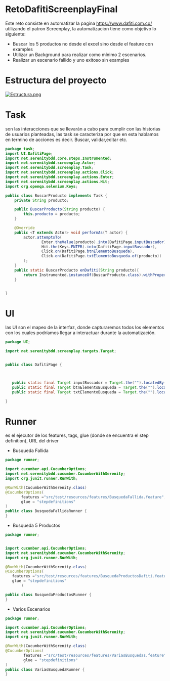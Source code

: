 # RetoDafitiScreenplayFinal
Este reto consiste en automatizar la pagina https://www.dafiti.com.co/ utilizando el patron Screenplay,
la automatizacion tiene como objetivo lo siguiente:
- Buscar los 5 productos no desde el excel sino desde el feature con examples
- Utilizar un Background para realizar como mínimo 2 escenarios.
- Realizar un escenario fallido y uno exitoso sin examples

# Estructura del proyecto
[![Estructura.png](https://i.postimg.cc/3wg8kX4L/Estructura.png)](https://postimg.cc/FfH5qJxc)

# Task
son las interacciones que se llevarán a cabo para cumplir con las historias de usuarios planteadas, las task se caracteriza por que en esta hablamos en termino de acciones
es decir. Buscar, validar,editar etc.

```java
package task;
import UI.DafitiPage;
import net.serenitybdd.core.steps.Instrumented;
import net.serenitybdd.screenplay.Actor;
import net.serenitybdd.screenplay.Task;
import net.serenitybdd.screenplay.actions.Click;
import net.serenitybdd.screenplay.actions.Enter;
import net.serenitybdd.screenplay.actions.Hit;
import org.openqa.selenium.Keys;

public class BuscarProducto implements Task {
    private String producto;

    public BuscarProducto(String producto) {
        this.producto = producto;
    }

    @Override
    public <T extends Actor> void performAs(T actor) {
        actor.attemptsTo(
                Enter.theValue(producto).into(DafitiPage.inputBuscador),
                Hit.the(Keys.ENTER).into(DafitiPage.inputBuscador),
                Click.on(DafitiPage.btnElementoBusqueda),
                Click.on(DafitiPage.txtElementoBusqueda.of(producto))
        );
    }
    public static BuscarProducto enDafiti(String producto){
        return Instrumented.instanceOf(BuscarProducto.class).withProperties(producto);
    }


}


```
 # UI
 las UI son el mapeo de la interfaz, donde capturaremos todos los elementos con los cuales podríamos llegar a interactuar durante la automatización.
 ```java
 package UI;

import net.serenitybdd.screenplay.targets.Target;


public class DafitiPage {



    public static final Target inputBuscador = Target.the("").locatedBy("//input[@id='searchInput']");
    public static final Target btnElementoBusqueda = Target.the("").locatedBy("//div [@class='itm-product-main-info']");
    public static final Target txtElementoBusqueda = Target.the("").locatedBy("//h3[contains(text(),'{0}')]");

}

 ```
 
 # Runner
 es el ejecutor de los features, tags, glue (donde se encuentra el step definition), URL del driver
  - Busqueda Fallida
 ```java
 package runner;

import cucumber.api.CucumberOptions;
import net.serenitybdd.cucumber.CucumberWithSerenity;
import org.junit.runner.RunWith;

@RunWith(CucumberWithSerenity.class)
@CucumberOptions(
        features ="src/test/resources/features/BusquedaFallida.feature",
        glue = "stepdefinitions"
)
public class BusquedaFallidaRunner {
}
```
- Busqueda 5 Productos
 
 ```java
 package runner;


import cucumber.api.CucumberOptions;
import net.serenitybdd.cucumber.CucumberWithSerenity;
import org.junit.runner.RunWith;

@RunWith(CucumberWithSerenity.class)
@CucumberOptions(
    features ="src/test/resources/features/BusquedaProductosDafiti.feature",
    glue = "stepdefinitions"
        )

public class BusquedaProductosRunner {
}

 ```
- Varios Escenarios

```java
package runner;

import cucumber.api.CucumberOptions;
import net.serenitybdd.cucumber.CucumberWithSerenity;
import org.junit.runner.RunWith;

@RunWith(CucumberWithSerenity.class)
@CucumberOptions(
        features ="src/test/resources/features/VariasBusquedas.feature",
        glue = "stepdefinitions"
)
public class VariasBusquedaRunner {
}

```
